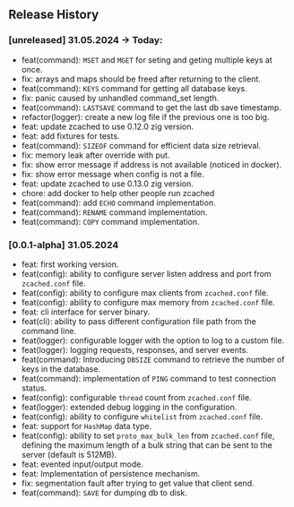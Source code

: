 ## Release History

### [unreleased] 31.05.2024 -> Today:
- feat(command): `MSET` and `MGET` for seting and geting multiple keys at once.
- fix: arrays and maps should be freed after returning to the client.
- feat(command): `KEYS` command for getting all database keys.
- fix: panic caused by unhandled command_set length.
- feat(command): `LASTSAVE` command to get the last db save timestamp.
- refactor(logger): create a new log file if the previous one is too big.
- feat: update zcached to use 0.12.0 zig version.
- feat: add fixtures for tests.
- feat(command): `SIZEOF` command for efficient data size retrieval.
- fix: memory leak after override with put.
- fix: show error message if address is not available (noticed in docker).
- fix: show error message when config is not a file.
- feat: update zcached to use 0.13.0 zig version.
- chore: add docker to help other people run zcached
- feat(command): add `ECHO` command implementation.
- feat(command): `RENAME` command implementation.
- feat(command): `COPY` command implementation.

### [0.0.1-alpha] 31.05.2024
- feat: first working version.
- feat(config): ability to configure server listen address and port from `zcached.conf` file.
- feat(config): ability to configure max clients from `zcached.conf` file.
- feat(config): ability to configure max memory from `zcached.conf` file.
- feat: cli interface for server binary.
- feat(cli): ability to pass different configuration file path from the command line.
- feat(logger): configurable logger with the option to log to a custom file.
- feat(logger): logging requests, responses, and server events.
- feat(command): Introducing `DBSIZE` command to retrieve the number of keys in the database.
- feat(command): implementation of `PING` command to test connection status.
- feat(config): configurable `thread` count from `zcached.conf` file.
- feat(logger): extended debug logging in the configuration.
- feat(config): ability to configure `whitelist` from `zcached.conf` file.
- feat: support for `HashMap` data type.
- feat(config): ability to set `proto_max_bulk_len` from `zcached.conf` file, defining the maximum length of a bulk string that can be sent to the server (default is 512MB).
- feat: evented input/output mode.
- feat: Implementation of persistence mechanism.
- fix: segmentation fault after trying to get value that client send.
- feat(command): `SAVE` for dumping db to disk.
